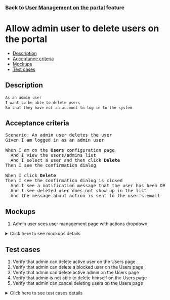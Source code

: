 ### Back to [User Management on the portal](../../) feature

# Allow admin user to delete users on the portal

- [Description](#description)
- [Acceptance criteria](#acceptance-criteria)
- [Mockups](#mockups)
- [Test cases](#test-cases)

## Description

    As an admin user
    I want to be able to delete users
    So that they have not an account to log in to the system

## Acceptance criteria

<pre>
Scenario: An admin user deletes the user
Given I am logged in as an admin user

When I am on the <b>Users</b> configuration page
  And I view the users/admins list
  And I select a user and then click <b>Delete</b>
Then I see the confirmation dialog

When I click <b>Delete</b>
Then I see the confirmation dialog is closed
  And I see a notification message that the user has been OR has not been deleted
  And I see deleted user does not show up in the list
  And the message about action is sent to the user’s email
</pre>

## Mockups

1. Admin user sees user management page with actions dropdown

<details>
  <summary>Click here to see mockups details</summary>

**1. Admin user sees Delete button within actions dropdown:**

![Admin user sees Delete button within actions dropdown](/products/sport_news_portal/web_application_features/user_management/images/user_management_page_with_action_dropdown_for_active_user.png)

</details>

## Test cases

1. Verify that admin can delete active user on the Users page
2. Verify that admin can delete a blocked user on the Users page
3. Verify that admin can delete active admin on the Users page
4. Verify that admin is not able to delete himself on the Users page
5. Verify that admin can cancel deleting users on the Users page

<details>
  <summary>Click here to see test cases details</summary>

### **#1. Verify that admin can delete active user on the Users page**

|Preconditions|Steps|Expected result
--------------|-----|----------
|- Log in by admin account</br>- Go to the <b>Users</b> configuration page</br>- There is an active user on the <b>Users</b> tab|1) For an active user, in the <b>Actions column</b>, click <b>Delete</b></br>2) On the confirmation dialog, click <b>Delete</b></br>3) Log out as admin user</br>4) Login as a deleted user|2) The confirmation dialog appears</br>3) The user is removed from the list</br>4) The deleted user cannot log in|

### **#2. Verify that admin can delete a blocked user on the Users page**

|Preconditions|Steps|Expected result
--------------|-----|----------
|- Log in by admin account</br>- Go to the <b>Users</b> configuration page</br>- There is a blocked user on the <b>Users</b> tab|1) For a blocked user, in the <b>Actions column</b>, click <b>Delete</b></br>2) On the confirmation dialog, click <b>Delete</b></br>3) Log out as admin user</br>4) Login as a deleted user|2) The confirmation dialog appears</br>3) The user is removed from the list</br>4) The deleted user cannot log in|

### **#3. Verify that admin can delete active admin on the Users page**

|Preconditions|Steps|Expected result
--------------|-----|----------
|- Log in by admin account</br>- Go to the <b>Users</b> configuration page</br>- There is another active admin on the <b>Admins</b> tab|1) Click on the <b>Admins</b> tab</br>2) For another active admin, in the <b>Actions</b> column, click <b>Delete</b></br>3) On the confirmation dialog, click <b>Delete</b></br>4) Log out as admin user</br>5) Login as deleted admin|3) The confirmation dialog appears</br>4) The admin is removed from the list</br>6) Cannot log in|

### **#4. Verify that admin is not able to delete himself on the Users page**

|Preconditions|Steps|Expected result
--------------|-----|----------
|- Log in by admin account</br>- Go to the <b>Users</b> configuration page</br>|1) Click on the <b>Admins</b> tab</br>2)For the current admin, in the <b>Actions</b> column, click <b>Delete</b></br>3) On the confirmation dialog, click <b>Delete</b>|3) Warning message appears about no possibility to delete the currently logged-in user|

### **#5. Verify that admin can cancel deleting users on the Users page**

|Preconditions|Steps|Expected result
--------------|-----|----------
|- Log in by admin account</br>- Go to the <b>Users</b> configuration page</br>|1) For any admin, in the <b>Actions</b> column, click <b>Delete</b></br>2) On the confirmation dialog, click <b>Cancel</b></br>3) Log out as admin</br>4) Log in as user|2) The confirmation dialog appears</br>3) The user is not removed from the list</br>5) The user can log in|
</details>
